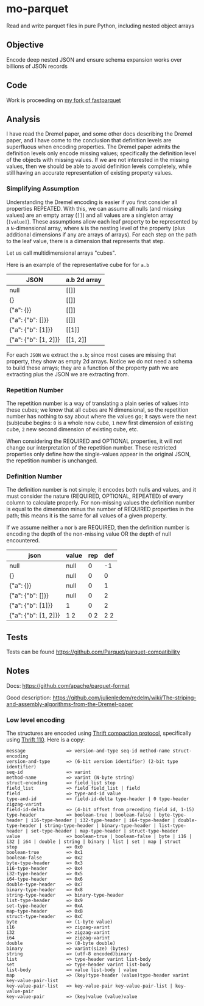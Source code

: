 # mo-parquet

Read and write parquet files in pure Python, including nested object arrays

## Objective

Encode deep nested JSON and ensure schema expansion works over billions of JSON records

## Code

Work is proceeding on [my fork of fastparquet](https://github.com/klahnakoski/fastparquet/blob/nested/fastparquet/json_writer.py)

## Analysis

I have read the Dremel paper, and some other docs describing the Dremel paper, and I have come to the conclusion that definition levels are superfluous when encoding properties. The Dremel paper admits the definition levels only encode missing values; specifically the definition level of the objects with missing values. If we are not interested in the missing values, then we should be able to avoid definition levels completely, while still having an accurate representation of existing property values.

### Simplifying Assumption

Understanding the Dremel encoding is easier if you first consider all properties REPEATED. With this, we can assume all nulls (and missing values) are an empty array (`[]`) and all values are a singleton array (`[value]`). These assumptions allow each leaf property to be represented by a `N`-dimensional array, where `N` is the nesting level of the property (plus additional dimensions if any are arrays of arrays). For each step on the path to the leaf value, there is a dimension that represents that step. 

Let us call multidimensional arrays "cubes".

Here is an example of the representative cube for for `a.b`

|           JSON           |      a.b 2d array     |
| ------------------------ | --------------------- |
|   null                   |          [[]]         |
|   {}                     |          [[]]         |
|   {"a": {}}              |          [[]]         |
|   {"a": {"b": []}}       |          [[]]         |   
|   {"a": {"b": [1]}}      |         [[1]]         |
|   {"a": {"b": [1, 2]}}   |        [[1, 2]]       |


For each `JSON` we extract the `a.b`; since most cases are missing that property, they show as empty 2d arrays. Notice we do not need a schema to build these arrays; they are a function of the property path we are extracting plus the JSON we are extracting from.  

### Repetition Number

The repetition number is a way of translating a plain series of values into these cubes; we know that all cubes are N dimensional, so the repetition number has nothing to say about where the values go; it says were the next (sub)cube begins: `0` is a whole new cube, `1` new first dimension of existing cube, `2` new second dimension of existing cube, etc.

When considering the REQUIRED and OPTIONAL properties, it will not change our interpretation of the repetition number. These restricted properties only define how the single-values appear in the original JSON, the repetition number is unchanged.

### Definition Number
 
The definition number is not simple; it encodes both nulls and values, and it must consider the nature (REQUIRED, OPTIONAL, REPEATED) of every column to calculate properly. For non-missing values the definition number is equal to the dimension minus the number of REQUIRED properties in the path; this means it is the same for all values of a given property.  

If we assume neither `a` nor `b` are REQUIRED, then the definition number is encoding the depth of the non-missing value OR the depth of null encountered. 

|           json           | value |  rep  |  def  |
| ------------------------ | ----- | ----- | ----- |
|   null                   |  null |   0   |  -1   |
|   {}                     |  null |   0   |   0   |
|   {"a": {}}              |  null |   0   |   1   |
|   {"a": {"b": []}}       |  null |   0   |   2   |   
|   {"a": {"b": [1]}}      |   1   |   0   |   2   |
|   {"a": {"b": [1, 2]}}   |  1 2  |  0 2  |  2 2  |




## Tests

Tests can be found https://github.com/Parquet/parquet-compatibility


## Notes 


Docs: https://github.com/apache/parquet-format

Good description: https://github.com/julienledem/redelm/wiki/The-striping-and-assembly-algorithms-from-the-Dremel-paper


### Low level encoding

The structures are encoded using [Thrift compaction protocol](https://github.com/apache/thrift/blob/master/doc/specs/thrift-compact-protocol.md), specifically using [Thrift 110](https://issues.apache.org/jira/browse/THRIFT-110).  Here is a copy:

	message               => version-and-type seq-id method-name struct-encoding 
	version-and-type      => (6-bit version identifier) (2-bit type identifier)
	seq-id                => varint
	method-name           => varint (N-byte string)
	struct-encoding       => field_list stop
	field_list            => field field_list | field
	field                 => type-and-id value
	type-and-id           => field-id-delta type-header | 0 type-header zigzag-varint
	field-id-delta        => (4-bit offset from preceding field id, 1-15)
	type-header           => boolean-true | boolean-false | byte-type-header | i16-type-header | i32-type-header | i64-type-header | double-type-header | string-type-header | binary-type-header | list-type-header | set-type-header | map-type-header | struct-type-header
	value                 => boolean-true | boolean-false | byte | i16 | i32 | i64 | double | string | binary | list | set | map | struct
	stop                  => 0x0
	boolean-true          => 0x1
	boolean-false         => 0x2
	byte-type-header      => 0x3
	i16-type-header       => 0x4
	i32-type-header       => 0x5
	i64-type-header       => 0x6
	double-type-header    => 0x7
	binary-type-header    => 0x8
	string-type-header    => binary-type-header
	list-type-header      => 0x9
	set-type-header       => 0xA
	map-type-header       => 0xB
	struct-type-header    => 0xC
	byte                  => (1-byte value)
	i16                   => zigzag-varint
	i32                   => zigzag-varint
	i64                   => zigzag-varint
	double                => (8-byte double)
	binary                => varint(size) (bytes)
	string                => (utf-8 encoded)binary
	list                  => type-header varint list-body
	set                   => type-header varint list-body
	list-body             => value list-body | value
	map                   => (key)type-header (value)type-header varint key-value-pair-list
	key-value-pair-list   => key-value-pair key-value-pair-list | key-value-pair
	key-value-pair        => (key)value (value)value

